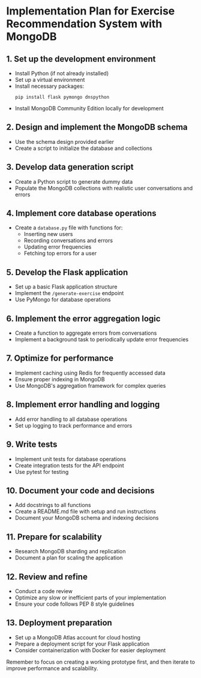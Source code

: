 # Implementation Plan for Exercise Recommendation System with MongoDB

## 1. Set up the development environment

- Install Python (if not already installed)
- Set up a virtual environment
- Install necessary packages:
  ```
  pip install flask pymongo dnspython
  ```
- Install MongoDB Community Edition locally for development

## 2. Design and implement the MongoDB schema

- Use the schema design provided earlier
- Create a script to initialize the database and collections

## 3. Develop data generation script

- Create a Python script to generate dummy data
- Populate the MongoDB collections with realistic user conversations and errors

## 4. Implement core database operations

- Create a `database.py` file with functions for:
  - Inserting new users
  - Recording conversations and errors
  - Updating error frequencies
  - Fetching top errors for a user

## 5. Develop the Flask application

- Set up a basic Flask application structure
- Implement the `/generate-exercise` endpoint
- Use PyMongo for database operations

## 6. Implement the error aggregation logic

- Create a function to aggregate errors from conversations
- Implement a background task to periodically update error frequencies

## 7. Optimize for performance

- Implement caching using Redis for frequently accessed data
- Ensure proper indexing in MongoDB
- Use MongoDB's aggregation framework for complex queries

## 8. Implement error handling and logging

- Add error handling to all database operations
- Set up logging to track performance and errors

## 9. Write tests

- Implement unit tests for database operations
- Create integration tests for the API endpoint
- Use pytest for testing

## 10. Document your code and decisions

- Add docstrings to all functions
- Create a README.md file with setup and run instructions
- Document your MongoDB schema and indexing decisions

## 11. Prepare for scalability

- Research MongoDB sharding and replication
- Document a plan for scaling the application

## 12. Review and refine

- Conduct a code review
- Optimize any slow or inefficient parts of your implementation
- Ensure your code follows PEP 8 style guidelines

## 13. Deployment preparation

- Set up a MongoDB Atlas account for cloud hosting
- Prepare a deployment script for your Flask application
- Consider containerization with Docker for easier deployment

Remember to focus on creating a working prototype first, and then iterate to improve performance and scalability.
